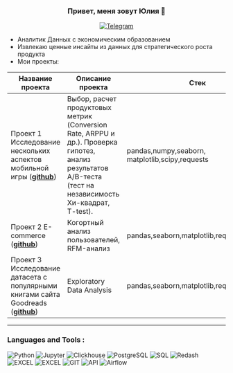 ### <p align="center">Привет, меня зовут Юлия 🦇 </p>

<div align="center">

  <a href="">[![Telegram](https://img.shields.io/badge/-Telegram-000000?style=for-the-badge&logo=telegram)](https://t.me/julia_swamp)</a>

</div>

* Аналитик Данных с экономическим образованием
* Извлекаю ценные инсайты из данных для стратегического роста продукта
* Мои проекты: 

|Название проекта| Описание проекта| Стек|
|----------------|-----------------|-----|
|Проект 1  Исследование нескольких аспектов мобильной игры  (__[github](https://github.com/JuliaBrovko/AB_testing_project)__)|Выбор, расчет продуктовых метрик (Conversion Rate, ARPPU и др.). Проверка гипотез, анализ результатов А/B-теста (тест на независимость Хи-квадрат, T-test).|pandas,numpy,seaborn,  matplotlib,scipy,requests|
|Проект 2 E-commerce  (__[github](https://github.com/JuliaBrovko/E-commerce_project)__)|Когортный анализ пользователей, RFM-анализ|pandas,seaborn,matplotlib,requests|
|Проект 3 Исследование датасета с популярными книгами сайта Goodreads  (__[github](https://github.com/JuliaBrovko/EDA-Best-Books-of-the-Decade-2020-s)__)|Exploratory Data Analysis|pandas,seaborn,matplotlib,requests,numpy|




<hr>

###   Languages and Tools :  



![Python](https://img.shields.io/badge/-Python-000000?style=for-the-badge&logo=python)
![Jupyter](https://img.shields.io/badge/-Jupyter_Notebook-000000?style=for-the-badge&logo=Jupyter)
![Clickhouse](https://img.shields.io/badge/-Clickhouse-000000?style=for-the-badge&logo=Clickhouse)
![PostgreSQL](https://img.shields.io/badge/-PostgreSQL-000000?style=for-the-badge&logo=PostgreSQL)
![SQL](https://img.shields.io/badge/-SQL-000000?style=for-the-badge&logo=SQL)
![Redash](https://img.shields.io/badge/-Redash-000000?style=for-the-badge&logo=Redash)
![EXCEL](https://img.shields.io/badge/-EXCEL-000000?style=for-the-badge&logo=EXCEL)
![EXCEL](https://img.shields.io/badge/-Google_Sheets-000000?style=for-the-badge&logo=GoogleSheets)
![GIT](https://img.shields.io/badge/-GIT-000000?style=for-the-badge&logo=GIT)
![API](https://img.shields.io/badge/-API-000000?style=for-the-badge&logo=API)
![Airflow](https://img.shields.io/badge/-Airflow-000000?style=for-the-badge&logo=AIRFLOW)
